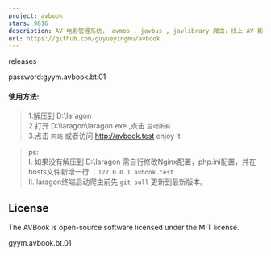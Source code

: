 ```yaml
---
project: avbook
stars: 9816
description: AV 电影管理系统， avmoo , javbus , javlibrary 爬虫，线上 AV 影片图书馆，AV 磁力链接数据库，Japanese Adult Video Library,Adult Video Magnet Links - Japanese Adult Video Database
url: https://github.com/guyueyingmu/avbook
---
```


releases

password:gyym.avbook.bt.01

#### 使用方法:

> 1.解压到 D:\\laragon  
> 2.打开 D:\\laragon\\laragon.exe ,点击 `启动所有`  
> 3.点击 `网站` 或者访问 http://avbook.test enjoy it

> ps:  
> Ⅰ. 如果没有解压到 D:\\laragon 需自行修改Nginx配置，php.ini配置，并在hosts文件新增一行 ：`127.0.0.1 avbook.test`  
> Ⅱ. laragon终端启动爬虫前先 `git pull` 更新到最新版本。

License
-------

The AVBook is open-source software licensed under the MIT license.

gyym.avbook.bt.01
